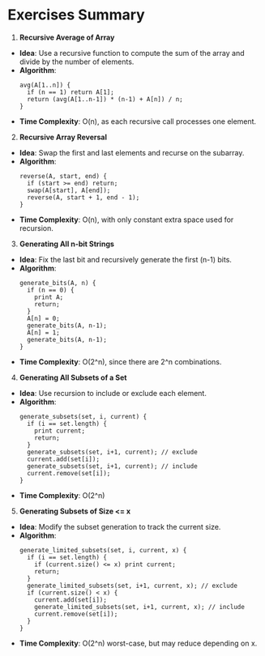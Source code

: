 # Exercises Summary

1) **Recursive Average of Array**
- **Idea**: Use a recursive function to compute the sum of the array and divide by the number of elements.
- **Algorithm**:
  ```
  avg(A[1..n]) {
    if (n == 1) return A[1];
    return (avg(A[1..n-1]) * (n-1) + A[n]) / n;
  }
  ```
- **Time Complexity**: O(n), as each recursive call processes one element.

2) **Recursive Array Reversal**
- **Idea**: Swap the first and last elements and recurse on the subarray.
- **Algorithm**:
  ```
  reverse(A, start, end) {
    if (start >= end) return;
    swap(A[start], A[end]);
    reverse(A, start + 1, end - 1);
  }
  ```
- **Time Complexity**: O(n), with only constant extra space used for recursion.

3) **Generating All n-bit Strings**
- **Idea**: Fix the last bit and recursively generate the first (n-1) bits.
- **Algorithm**:
  ```
  generate_bits(A, n) {
    if (n == 0) {
      print A;
      return;
    }
    A[n] = 0;
    generate_bits(A, n-1);
    A[n] = 1;
    generate_bits(A, n-1);
  }
  ```
- **Time Complexity**: O(2^n), since there are 2^n combinations.

4) **Generating All Subsets of a Set**
- **Idea**: Use recursion to include or exclude each element.
- **Algorithm**:
  ```
  generate_subsets(set, i, current) {
    if (i == set.length) {
      print current;
      return;
    }
    generate_subsets(set, i+1, current); // exclude
    current.add(set[i]);
    generate_subsets(set, i+1, current); // include
    current.remove(set[i]);
  }
  ```
- **Time Complexity**: O(2^n)

5) **Generating Subsets of Size <= x**
- **Idea**: Modify the subset generation to track the current size.
- **Algorithm**:
  ```
  generate_limited_subsets(set, i, current, x) {
    if (i == set.length) {
      if (current.size() <= x) print current;
      return;
    }
    generate_limited_subsets(set, i+1, current, x); // exclude
    if (current.size() < x) {
      current.add(set[i]);
      generate_limited_subsets(set, i+1, current, x); // include
      current.remove(set[i]);
    }
  }
  ```
- **Time Complexity**: O(2^n) worst-case, but may reduce depending on x.

